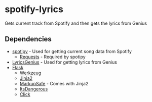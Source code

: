 # spotify-lyrics
Gets current track from Spotify and then gets the lyrics from Genius

## Dependencies
* [spotipy](https://github.com/plamere/spotipy) - Used for getting current song data from Spotify
  * [Requests](https://github.com/kennethreitz/requests) - Required by spotipy
* [LyricsGenius](https://github.com/johnwmillr/LyricsGenius) - Used for getting lyrics from Genius
* [Flask](http://flask.pocoo.org/docs/1.0/)
  * [Werkzeug](http://werkzeug.pocoo.org/)
  * [Jinja2](http://jinja.pocoo.org/)
  * [MarkupSafe](https://pypi.org/project/MarkupSafe/) - Comes with Jinja2
  * [ItsDangerous](https://pythonhosted.org/itsdangerous/)
  * [Click](http://click.pocoo.org/)
